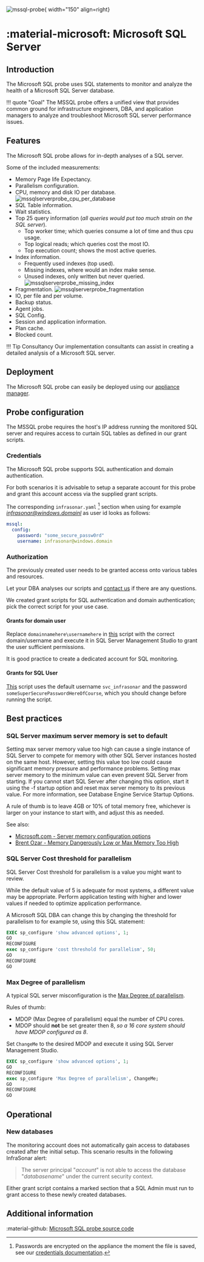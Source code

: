 ![mssql-probe](../../images/probe_mssql.png){ width="150" align=right}

# :material-microsoft: Microsoft SQL Server

## Introduction

The Microsoft SQL probe uses SQL statements to monitor and analyze the health of a Microsoft SQL Server database.

!!! quote "Goal"
    The MSSQL probe offers a unified view that provides common ground for infrastructure engineers, DBA, and application managers to analyze and troubleshoot Microsoft SQL server performance issues.

## Features

The Microsoft SQL probe allows for in-depth analyses of a SQL server.

Some of the included measurements:

* Memory Page life Expectancy.
* Parallelism configuration.
* CPU, memory and disk IO per database.
  ![mssqlserverprobe_cpu_per_database](../../images/mssqlserverprobe_cpu_per_database.png)
* SQL Table information.
* Wait statistics.
* Top 25 query information (*all queries would put too much strain on the SQL server*).
    * Top worker time; which queries consume a lot of time and thus cpu usage.
    * Top logical reads; which queries cost the most IO.
    * Top execution count; shows the most active queries.
* Index information.
    * Frequently used indexes (top used).
    * Missing indexes, where would an index make sense.
    * Unused indexes, only written but never queried.
      ![mssqlserverprobe_missing_index](../../images/mssqlserverprobe_missing_index.png)
* Fragmentation.
  ![mssqlserverprobe_fragmentation](../../images/mssqlserverprobe_fragmentation.png)
* IO, per file and per volume.
* Backup status.
* Agent jobs.
* SQL Config.
* Session and application information.
* Plan cache.
* Blocked count.

!!! Tip Consultancy
    Our implementation consultants can assist in creating a detailed analysis of a Microsoft SQL server.

## Deployment

The Microsoft SQL probe can easily be deployed using our [appliance manager](./appliance/appliance_manager.md).

## Probe configuration

The MSSQL probe requires the host's IP address running the monitored SQL server and requires access to curtain SQL tables as defined in our grant scripts.

### Credentials

The Microsoft SQL probe supports SQL authentication and domain authentication.

For both scenarios it is advisable to setup a separate account for this probe and grant this account access via the supplied grant scripts.

The corresponding `infrasonar.yaml` [^1] section when using for example *infrasonar@windows.domainl* as user id looks as follows:

```yaml
mssql:
  config:
    password: "some_secure_passw0rd"
    username: infrasonar@windows.domain
```
[^1]: Passwords are encrypted on the appliance the moment the file is saved, see our [credentials documentation](appliance/credentials.md).

### Authorization

The previously created user needs to be granted access onto various tables and resources.

Let your DBA analyses our scripts and [contact us](../../images/support.png) if there are any questions.

We created grant scripts for SQL authentication and domain authentication; pick the correct script for your use case.

#### Grants for domain user

Replace `domainnamehere\usernamehere` in [this](mssql/grantsfordomainuser.sql) script with the correct domain/username and execute it in SQL Server Management Studio to grant the user sufficient permissions.

It is good practice to create a dedicated account for SQL monitoring.

#### Grants for SQL User

[This](mssql/grantsforsqluser.sql) script uses the default username `svc_infrasonar` and the password `someSuperSecurePasswordHereOfCourse`, which you should change before running the script.

## Best practices

### SQL Server maximum server memory is set to default

Setting max server memory value too high can cause a single instance of SQL Server to compete for memory with other SQL Server instances hosted on the same host. However, setting this value too low could cause significant memory pressure and performance problems. Setting max server memory to the minimum value can even prevent SQL Server from starting. If you cannot start SQL Server after changing this option, start it using the -f startup option and reset max server memory to its previous value. For more information, see Database Engine Service Startup Options.

A rule of thumb is to leave 4GB or 10% of total memory free, whichever is larger on your instance to start with, and adjust this as needed.

See also:

- [Microsoft.com - Server memory configuration options](https://docs.microsoft.com/en-us/sql/database-engine/configure-windows/server-memory-server-configuration-options)
- [Brent Ozar - Memory Dangerously Low or Max Memory Too High](https://www.brentozar.com/blitz/max-memory/)

### SQL Server Cost threshold for parallelism

SQL Server Cost threshold for parallelism is a value you might want to review.

While the default value of 5 is adequate for most systems, a different value may be appropriate. Perform application testing with higher and lower values if needed to optimize application performance.

A Microsoft SQL DBA can change this by changing the threshold for parallelism to for example `50`, using this SQL statement:

```sql
EXEC sp_configure 'show advanced options', 1;
GO
RECONFIGURE
exec sp_configure 'cost threshold for parallelism', 50;
GO
RECONFIGURE
GO
```

### Max Degree of parallelism

A typical SQL server misconfiguration is the [Max Degree of parallelism](https://docs.microsoft.com/en-us/sql/database-engine/configure-windows/configure-the-max-degree-of-parallelism-server-configuration-option?view=sql-server-ver15).

Rules of thumb:

* MDOP (Max Degree of parallelism) equal the number of CPU cores.
* MDOP should **not** be set greater then 8, _so a 16 core system should have MDOP configured as 8_.

Set `ChangeMe` to the desired MDOP and execute it using SQL Server Management Studio.

```sql
EXEC sp_configure 'show advanced options', 1;
GO
RECONFIGURE
exec sp_configure 'Max Degree of parallelism', ChangeMe;
GO
RECONFIGURE
GO
```

## Operational

### New databases

The monitoring account does not automatically gain access to databases created after the initial setup.
This scenario results in the following InfraSonar alert:

> The server principal "_account_" is not able to access the database "_databasename_" under the current security context.

Either grant script contains a marked section that a SQL Admin must run to grant access to these newly created databases.

## Additional information

:material-github: [Microsoft SQL probe source code](https://github.com/infrasonar/mssql-probe)
